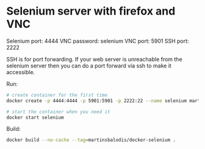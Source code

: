 # Selenium server with firefox and VNC

Selenium port: 4444
VNC password: selenium
VNC port: 5901
SSH port: 2222

SSH is for port forwarding. If your web server is unreachable from the 
selenium server then you can do a port forward via ssh to make it 
accessible.

Run:

```sh
# create container for the first time
docker create -p 4444:4444 -p 5901:5901 -p 2222:22 --name selenium martinsbalodis/docker-selenium

# start the container when you need it
docker start selenium
```

Build:

```sh
docker build --no-cache --tag=martinsbalodis/docker-selenium .
```